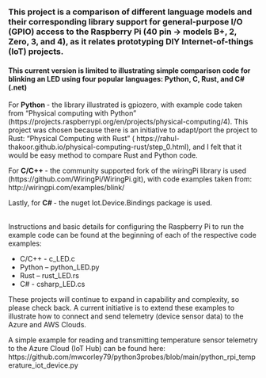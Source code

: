 <h3>This project is a comparison of different language models and their corresponding library support for general-purpose I/O (GPIO) access to the Raspberry Pi (40 pin -> models B+, 2, Zero, 3, and 4), as it relates prototyping DIY Internet-of-things (IoT) projects. </h3>

<h4> This current version is limited to illustrating simple comparison code for blinking an LED using four popular languages:  Python, C, Rust, and C# (.net)
</h4>

<p> For <b> Python </b> - the library illustrated is gpiozero, with example code taken from “Physical computing with Python” (https://projects.raspberrypi.org/en/projects/physical-computing/4).  This project was chosen because there is an initiative to adapt/port the project to Rust:  “Physical Computing with Rust” ( https://rahul-thakoor.github.io/physical-computing-rust/step_0.html), and I felt that it would be easy method to compare Rust and Python code.
</p>

<p> For <b> C/C++ </b> - the community supported fork of the wiringPi library is  used (https://github.com/WiringPi/WiringPi.git), with code examples taken from: http://wiringpi.com/examples/blink/
</p>

<p> Lastly, for <b> C# </b> - the nuget Iot.Device.Bindings package is used. </p> 

<br>
Instructions and basic details for configuring the Raspberry Pi to run the example code can be found at the beginning of each of the respective code examples:
<ul>
  <li>
    C/C++ - c_LED.c
  </li>
  <li>
    Python – python_LED.py
   </li>
   <li>
     Rust – rust_LED.rs
   </li>
   <li>
     C# - csharp_LED.cs
   </li>
  </ul>
  <p>
These projects will continue to expand in capability and complexity, so please check back. A current initiative is to extend these examples to illustrate how to connect and send telemetry (device sensor data) to the Azure and AWS Clouds.
</p>
A simple example for reading and transmitting temperature sensor telemetry to the Azure Cloud (IoT Hub) can be found here: 
https://github.com/mwcorley79/python3probes/blob/main/python_rpi_temperature_iot_device.py


